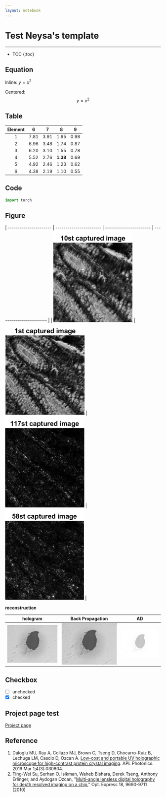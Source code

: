 ```yaml
---
layout: notebook
---
```



# Test Neysa's template
-------


* TOC
{:toc}



## Equation

Inline: $y=x^2$

Centered: $$y=x^2$$


## Table


| Element | 6    | 7    | 8               | 9    |
| :-----: | ---- | ---- | --------------- | ---- |
|    1    | 7.81 | 3.91 | 1.95            | 0.98 |
|    2    | 6.96 | 3.48 | 1.74            | 0.87 |
|    3    | 6.20 | 3.10 | 1.55            | 0.78 |
|    4    | 5.52 | 2.76 | **1.38**        | 0.69 |
|    5    | 4.92 | 2.46 | 1.23            | 0.62 |
|    6    | 4.38 | 2.19 | 1.10            | 0.55 |



## Code

``` python
import torch
```





## Figure

| ---------------------- | ----------------------- | ----------------------- | ------------------------ |
| ![](./img/lowRes1.png) | ![](./img/lowRes10.png) | ![](./img/lowRes58.png) | ![](./img/lowRes117.png) |



**reconstruction**

| hologram             | Back Propagation             | AD       |
| ------------------------- | --------------------- | ---------------------------- |
| ![](./img/exp_uv_z1_holo.png) | ![](./img/exp_uv_z1_bp_amplitude.png) | ![](./img/exp_uv_z1_pred_amplitude.png) |


## Checkbox
- [ ] unchecked
- [x] checked 

## Project page test

[Project page](index_project)




## Reference

1. Daloglu MU, Ray A, Collazo MJ, Brown C, Tseng D, Chocarro-Ruiz B, Lechuga LM, Cascio D, Ozcan A. [Low-cost and portable UV holographic microscope for high-contrast protein crystal imaging](https://aip.scitation.org/doi/citedby/10.1063/1.5080158). APL Photonics. 2019 Mar 1;4(3):030804.
2. Ting-Wei Su, Serhan O. Isikman, Waheb Bishara, Derek Tseng, Anthony Erlinger, and Aydogan Ozcan, "[Multi-angle lensless digital holography for depth resolved imaging on a chip](https://opg.optica.org/oe/fulltext.cfm?uri=oe-18-9-9690&id=198385)," Opt. Express 18, 9690-9711 (2010)
